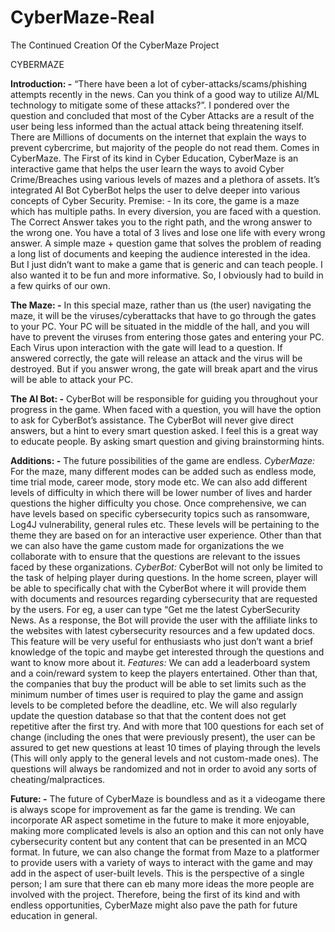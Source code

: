 # CyberMaze-Real
The Continued Creation Of the CyberMaze Project

CYBERMAZE

**Introduction: -**
	“There have been a lot of cyber-attacks/scams/phishing attempts recently in the news. Can you think of a good way to utilize AI/ML technology to mitigate some of these attacks?”. I pondered over the question and concluded that most of the Cyber Attacks are a result of the user being less informed than the actual attack being threatening itself. There are Millions of documents on the internet that explain the ways to prevent cybercrime, but majority of the people do not read them. Comes in CyberMaze.
	The First of its kind in Cyber Education, CyberMaze is an interactive game that helps the user learn the ways to avoid Cyber Crime/Breaches using various levels of mazes and a plethora of assets. It’s integrated AI Bot CyberBot helps the user to delve deeper into various concepts of Cyber Security.
Premise: -
	In its core, the game is a maze which has multiple paths. In every diversion, you are faced with a question. The Correct Answer takes you to the right path, and the wrong answer to the wrong one. You have a total of 3 lives and lose one life with every wrong answer. A simple maze + question game that solves the problem of reading a long list of documents and keeping the audience interested in the idea.
	But I just didn’t want to make a game that is generic and can teach people. I also wanted it to be fun and more informative. So, I obviously had to build in a few quirks of our own.

**The Maze: -**
	In this special maze, rather than us (the user) navigating the maze, it will be the viruses/cyberattacks that have to go through the gates to your PC. Your PC will be situated in the middle of the hall, and you will have to prevent the viruses from entering those gates and entering your PC. Each Virus upon interaction with the gate will lead to a question. If answered correctly, the gate will release an attack and the virus will be destroyed. But if you answer wrong, the gate will break apart and the virus will be able to attack your PC.

**The AI Bot: -**
	CyberBot will be responsible for guiding you throughout your progress in the game. When faced with a question, you will have the option to ask for CyberBot’s assistance. The CyberBot will never give direct answers, but a hint to every smart question asked. I feel this is a great way to educate people. By asking smart question and giving brainstorming hints.

**Additions: -**
	The future possibilities of the game are endless.
_CyberMaze:_
For the maze, many different modes can be added such as endless mode, time trial mode, career mode, story mode etc. We can also add different levels of difficulty in which there will be lower number of lives and harder questions the higher difficulty you chose. Once comprehensive, we can have levels based on specific cybersecurity topics such as ransomware, Log4J vulnerability, general rules etc. These levels will be pertaining to the theme they are based on for an interactive user experience. Other than that we can also have the game custom made for organizations the we collaborate with to ensure that the questions are relevant to the issues faced by these organizations.
_CyberBot:_
CyberBot will not only be limited to the task of helping player during questions. In the home screen, player will be able to specifically chat with the CyberBot where it will provide them with documents and resources regarding cybersecurity that are requested by the users. For eg, a user can type “Get me the latest CyberSecurity News. As a response, the Bot will provide the user with the affiliate links to the websites with latest cybersecurity resources and a few updated docs. This feature will be very useful for enthusiasts who just don’t want a brief knowledge of the topic and maybe get interested through the questions and want to know more about it.
_Features:_
We can add a leaderboard system and a coin/reward system to keep the players entertained. Other than that, the companies that buy the product will be able to set limits such as the minimum number of times user is required to play the game and assign levels to be completed before the deadline, etc. We will also regularly update the question database so that that the content does not get repetitive after the first try. And with more that 100 questions for each set of change (including the ones that were previously present), the user can be assured to get new questions at least 10 times of playing through the levels (This will only apply to the general levels and not custom-made ones). The questions will always be randomized and not in order to avoid any sorts of cheating/malpractices.

**Future: -**
The future of CyberMaze is boundless and as it a videogame there is always scope for improvement as far the game is trending. We can incorporate AR aspect sometime in the future to make it more enjoyable, making more complicated levels is also an option and this can not only have cybersecurity content but any content that can be presented in an MCQ format. In future, we can also change the format from Maze to a platformer to provide users with a variety of ways to interact with the game and may add in the aspect of user-built levels. This is the perspective of a single person; I am sure that there can eb many more ideas the more people are involved with the project. Therefore, being the first of its kind and with endless opportunities, CyberMaze might also pave the path for future education in general.
